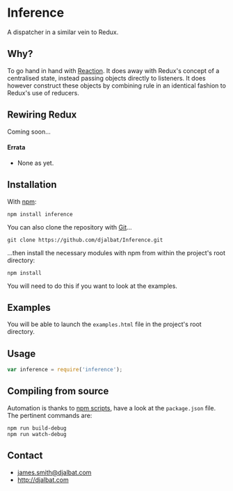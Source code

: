 # Inference

A dispatcher in a similar vein to Redux.

## Why?

To go hand in hand with [Reaction](https://github.com/djalbat/Reaction). It does away with Redux's concept of a centralised state, instead passing objects directly to listeners. It does however construct these objects by combining rule in an identical fashion to Redux's use of reducers.

## Rewiring Redux

Coming soon...

#### Errata

- None as yet.

## Installation

With [npm](https://www.npmjs.com/):

    npm install inference

You can also clone the repository with [Git](https://git-scm.com/)...

    git clone https://github.com/djalbat/Inference.git

...then install the necessary modules with npm from within the project's root directory:

    npm install

You will need to do this if you want to look at the examples.

## Examples

You will be able to launch the `examples.html` file in the project's root directory.

## Usage

```js
var inference = require('inference');
```

## Compiling from source

Automation is thanks to [npm scripts](https://docs.npmjs.com/misc/scripts), have a look at the `package.json` file. The pertinent commands are:

    npm run build-debug
    npm run watch-debug

## Contact

- james.smith@djalbat.com
- http://djalbat.com
